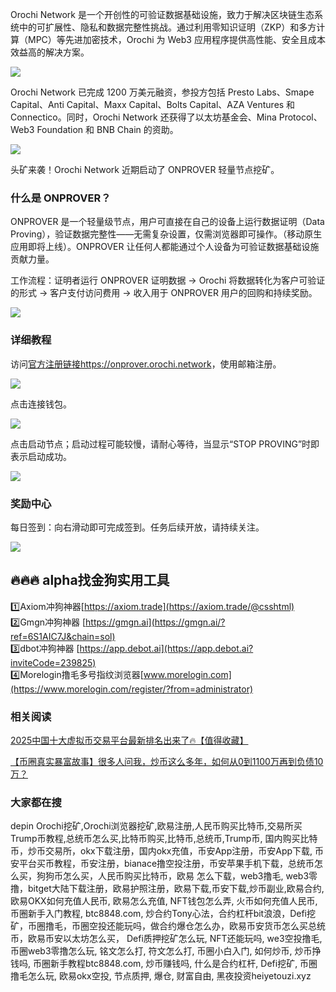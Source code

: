 Orochi Network 是一个开创性的可验证数据基础设施，致力于解决区块链生态系统中的可扩展性、隐私和数据完整性挑战。通过利用零知识证明（ZKP）和多方计算（MPC）等先进加密技术，Orochi 为 Web3 应用程序提供高性能、安全且成本效益高的解决方案。

[![](https://307e939.webp.li/20250419131345441.png)](https://btc8848.com/top-10-exchanges)

Orochi Network 已完成 1200 万美元融资，参投方包括 Presto Labs、Smape Capital、Anti Capital、Maxx Capital、Bolts Capital、AZA Ventures 和 Connectico。同时，Orochi Network 还获得了以太坊基金会、Mina Protocol、Web3 Foundation 和 BNB Chain 的资助。

[![](https://307e939.webp.li/20250419131410625.png)](https://btc8848.com/top-10-exchanges)

头矿来袭！Orochi Network 近期启动了 ONPROVER 轻量节点挖矿。

### 什么是 ONPROVER？
ONPROVER 是一个轻量级节点，用户可直接在自己的设备上运行数据证明（Data Proving），验证数据完整性——无需复杂设置，仅需浏览器即可操作。（移动原生应用即将上线）。ONPROVER 让任何人都能通过个人设备为可验证数据基础设施贡献力量。

工作流程：证明者运行 ONPROVER 证明数据 → Orochi 将数据转化为客户可验证的形式 → 客户支付访问费用 → 收入用于 ONPROVER 用户的回购和持续奖励。

[![](https://307e939.webp.li/20250419131447545.png)](https://btc8848.com/top-10-exchanges)

### 详细教程
访问[官方注册链接https://onprover.orochi.network](https://onprover.orochi.network/?referralCode=BjAC_homepage)，使用邮箱注册。

[![](https://307e939.webp.li/20250419131834911.png)](https://btc8848.com/top-10-exchanges)

点击连接钱包。

[![](https://307e939.webp.li/20250419131902404.png)](https://btc8848.com/top-10-exchanges)

点击启动节点；启动过程可能较慢，请耐心等待，当显示“STOP PROVING”时即表示启动成功。

[![](https://307e939.webp.li/20250419131937453.png)](https://btc8848.com/top-10-exchanges)

### 奖励中心
每日签到：向右滑动即可完成签到。任务后续开放，请持续关注。

[![](https://307e939.webp.li/20250419132017552.png)](https://btc8848.com/top-10-exchanges)

## 🔥🔥🔥 alpha找金狗实用工具
1️⃣Axiom冲狗神器[https://axiom.trade](https://axiom.trade/@csshtml)  
2️⃣Gmgn冲狗神器 [https://gmgn.ai](https://gmgn.ai/?ref=6S1AIC7J&chain=sol)  
3️⃣dbot冲狗神器 [https://app.debot.ai](https://app.debot.ai?inviteCode=239825)  
4️⃣Morelogin撸毛多号指纹浏览器[www.morelogin.com](https://www.morelogin.com/register/?from=administrator)  

### 相关阅读
[2025中国十大虚拟币交易平台最新排名出来了🔥【值得收藏】](https://btc8848.com/top-10-exchanges/)

[【币圈真实暴富故事】很多人问我，炒币这么多年，如何从0到1100万再到负债10万？](https://heiyetouzi.xyz/biquanstory001/)

### 大家都在搜
depin Orochi挖矿,Orochi浏览器挖矿,欧易注册,人民币购买比特币,交易所买Trump币教程,总统币怎么买,比特币购买,比特币,总统币,Trump币, 国内购买比特币，炒币交易所，okx下载注册，国内okx充值，币安App注册，币安App下载, 币安平台买币教程，币安注册，bianace撸空投注册，币安苹果手机下载，总统币怎么买，狗狗币怎么买，人民币购买比特币，欧易 怎么下载，web3撸毛, web3零撸，bitget大陆下载注册，欧易护照注册，欧易下载,币安下载,炒币副业,欧易合约, 欧易OKX如何充值人民币, 欧易怎么充值, NFT钱包怎么弄, 火币如何充值人民币, 币圈新手入门教程, btc8848.com, 炒合约Tony心法，合约杠杆bit浪浪，Defi挖矿，币圈撸毛，币圈空投还能玩吗，做合约爆仓怎么办，欧易币安货币怎么买总统币，欧易币安以太坊怎么买， Defi质押挖矿怎么玩, NFT还能玩吗, we3空投撸毛, 币圈web3零撸怎么玩, 铭文怎么打, 符文怎么打, 币圈小白入门, 如何炒币, 炒币挣钱吗, 币圈新手教程btc8848.com, 炒币赚钱吗, 什么是合约杠杆, Defi挖矿, 币圈撸毛怎么玩, 欧易okx空投, 节点质押, 爆仓, 财富自由, 黑夜投资heiyetouzi.xyz
